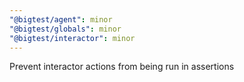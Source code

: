 ```yaml
---
"@bigtest/agent": minor
"@bigtest/globals": minor
"@bigtest/interactor": minor
---
```


Prevent interactor actions from being run in assertions
